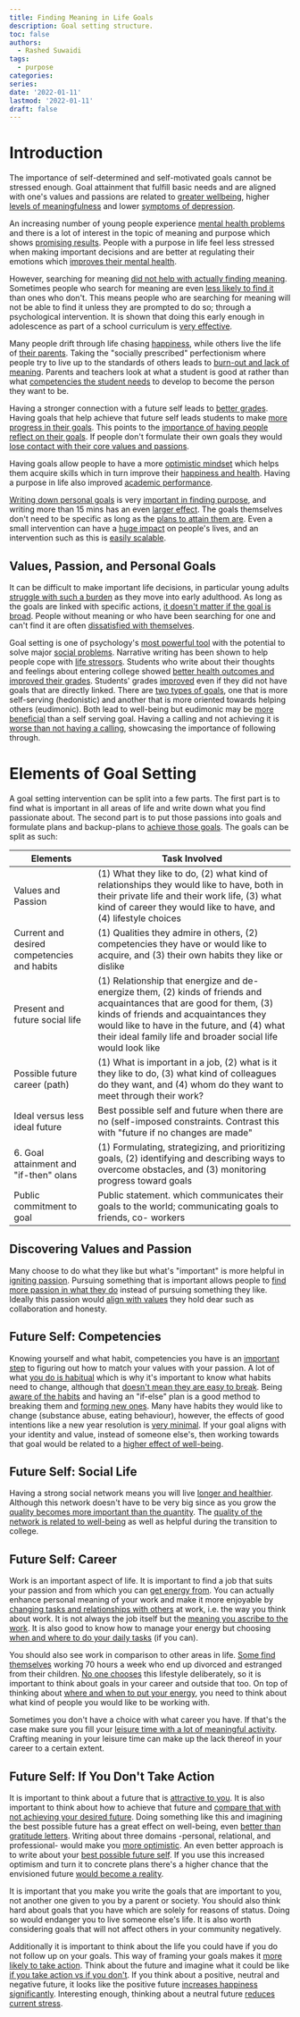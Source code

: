 ```yaml
---
title: Finding Meaning in Life Goals
description: Goal setting structure.
toc: false
authors:
  - Rashed Suwaidi
tags:
  - purpose
categories:
series:
date: '2022-01-11'
lastmod: '2022-01-11'
draft: false
---
```


**Introduction**
================

The importance of self-determined and self-motivated goals cannot be stressed enough. Goal attainment that fulfill basic needs and are aligned with one's values and passions are related to [greater wellbeing](https://books.google.ae/books?hl=en&lr=&id=DcAe2b7L-RgC&oi=fnd&pg=PA65&ots=dsyK5JW6Xi&sig=2YfZWnnxNi3CCFDXuZhkB3-utVg&redir_esc=y#v=onepage&q&f=false), higher [levels of meaningfulness](https://www.tandfonline.com/doi/abs/10.1080/15298868.2017.1375003?journalCode=psai20) and lower [symptoms of depression](https://journals.sagepub.com/doi/10.1177/01461672982412006).

An increasing number of young people experience [mental health problems](https://doi.apa.org/doiLanding?doi=10.1037%2Fhea0000773) and there is a lot of interest in the topic of meaning and purpose which shows [promising results](https://www.sciencedirect.com/science/article/abs/pii/S0092656607000396?via%3Dihub). People with a purpose in life feel less stressed when making important decisions and are better at regulating their emotions which [improves their mental health](https://doi.apa.org/doiLanding?doi=10.1037%2Fhea0000729).

However, searching for meaning [did not help with actually finding meaning](https://onlinelibrary.wiley.com/doi/10.1111/j.1467-6494.2007.00484.x). Sometimes people who search for meaning are even [less likely to find it](https://onlinelibrary.wiley.com/doi/10.1111/j.1467-6494.2007.00484.x) than ones who don't. This means people who are searching for meaning will not be able to find it unless they are prompted to do so; through a psychological intervention. It is shown that doing this early enough in adolescence as part of a school curriculum is [very effective](https://onlinelibrary.wiley.com/doi/10.1002/yd.430).

Many people drift through life chasing [happiness](https://doi.org/10.1080/17439760.2014.943801), while others live the life of [their parents](https://psycnet.apa.org/record/1954-04881-001). Taking the "socially prescribed" perfectionism where people try to live up to the standards of others leads to [burn-out and lack of meaning](https://www.sciencedirect.com/science/article/abs/pii/S0191886917300442?via%3Dihub). Parents and teachers look at what a student is good at rather than what [competencies the student needs](https://www.tandfonline.com/doi/full/10.1080/15298868.2017.1375003) to develop to become the person they want to be.

Having a stronger connection with a future self leads to [better grades](https://www.tandfonline.com/doi/full/10.1080/15298868.2017.1375003). Having goals that help achieve that future self leads students to make [more progress in their goals](https://journals.sagepub.com/doi/10.1177/01461672982412006). This points to the [importance of having people reflect on their goals](https://journals.aom.org/doi/10.5465/AMBPP.2018.16790symposium). If people don't formulate their own goals they would [lose contact with their core values and passions](https://www.tandfonline.com/doi/full/10.1080/15298868.2017.1322530).

Having goals allow people to have a more [optimistic mindset](https://doi.apa.org/doiLanding?doi=10.1037%2F0003-066X.56.3.218) which helps them acquire skills which in turn improve their [happiness and health](https://www.sciencedirect.com/science/article/pii/S0272735810000425?via%3Dihub). Having a purpose in life also improved [academic performance](https://www.researchgate.net/profile/Dominique-Morisano/publication/256374704_Morisano_D_2013_Goal_setting_in_the_academic_arena_In_E_A_Locke_G_Latham_Eds_New_Developments_in_Goal_Setting_and_Task_Performance_pp_495-506_NY_Routledge/links/59dd2b7d458515f6efef2900/Morisano-D-2013-Goal-setting-in-the-academic-arena-In-E-A-Locke-G-Latham-Eds-New-Developments-in-Goal-Setting-and-Task-Performance-pp-495-506-NY-Routledge.pdf).

[Writing down personal goals](https://journals.sagepub.com/doi/10.1177/0146167201277003) is very [important in finding purpose](https://journals.aom.org/doi/10.5465/amd.2018.0187), and writing more than 15 mins has an even [larger effect](https://doi.apa.org/doiLanding?doi=10.1037%2F0033-2909.132.6.823). The goals themselves don't need to be specific as long as the [plans to attain them are](https://journals.aom.org/doi/10.5465/AMBPP.2018.16790symposium). Even a small intervention can have a [huge impact](https://journals.sagepub.com/doi/10.1177/0963721413512856) on people's lives, and an intervention such as this is [easily scalable](https://www.nature.com/articles/palcomms201514#supplementary-information).

Values, Passion, and Personal Goals
-----------------------------------

It can be difficult to make important life decisions, in particular young adults [struggle with such a burden](https://books.google.com/books?hl=en&lr=&id=SXNgDwAAQBAJ&oi=fnd&pg=PT9&ots=8ZLdkbG-Ml&sig=vUlFoMCaMWsfr26uThk8ps_vdCw) as they move into early adulthood. As long as the goals are linked with specific actions, [it doesn't matter if the goal is broad](https://doi.apa.org/doiLanding?doi=10.1037%2F0003-066X.57.9.705). People without meaning or who have been searching for one and can't find it are often [dissatisfied with themselves](https://www.tandfonline.com/doi/abs/10.1080/17439760802303127).

Goal setting is one of psychology's [most powerful tool](https://books.google.com/books?hl=en&lr=&id=HBPUrZ9ov1kC&oi=fnd&pg=PT5&ots=Zni0rT0Sxp&sig=1Hlbv13_g1nDXKM-iifEUW8qpKQ) with the potential to solve major [social problems](https://scholar.google.com/scholar_lookup?author=T.+D.+Wilson&publication_year=2011&journal=Redirect:+The+surprising+new+science+of+psychological+change&). Narrative writing has been shown to help people cope with [life stressors](https://doi.apa.org/doiLanding?doi=10.1037%2F0022-3514.58.3.528). Students who write about their thoughts and feelings about entering college showed [better health outcomes and improved their grades](https://doi.apa.org/doiLanding?doi=10.1037%2F0022-3514.58.3.528). Students' grades [improved](https://journals.aom.org/doi/10.5465/amd.2018.0187) even if they did not have goals that are directly linked. There are [two types of goals](https://www.annualreviews.org/doi/10.1146/annurev.psych.52.1.141), one that is more self-serving (hedonistic) and another that is more oriented towards helping others (eudimonic). Both lead to well-being but eudimonic may be [more beneficial](https://doi.apa.org/doiLanding?doi=10.1037%2Femo0000178) than a self serving goal. Having a calling and not achieving it is [worse than not having a calling](https://doi.org/10.1287/orsc.1090.0497), showcasing the importance of following through.

**Elements of Goal Setting**
============================

A goal setting intervention can be split into a few parts. The first part is to find what is important in all areas of life and write down what you find passionate about. The second part is to put those passions into goals and formulate plans and backup-plans to [achieve those goals](http://www.palgrave-journals.com/articles/palcomms201514#supplementary-information). The goals can be split as such:

| Elements                                    | Task Involved                                                                                                                                                                                                                                                                   |
|---------------------------------------------|---------------------------------------------------------------------------------------------------------------------------------------------------------------------------------------------------------------------------------------------------------------------------------|
| Values and Passion                          | (1) What they like to do, (2) what kind of relationships they would like to have, both in their private life and their work life, (3) what kind of career they would like to have, and (4) lifestyle choices                                                                    |
| Current and desired competencies and habits | (1) Qualities they admire in others, (2) competencies they have or would like to acquire, and (3) their own habits they like or dislike                                                                                                                                         |
| Present and future social life              | (1) Relationship that energize and de- energize them, (2) kinds of friends and acquaintances that are good for them, (3) kinds of friends and acquaintances they would like to have in the future, and (4) what their ideal family life and broader social life would look like |
| Possible future career (path)               | (1) What is important in a job, (2) what is it they like to do, (3) what kind of colleagues do they want, and (4) whom do they want to meet through their work?                                                                                                                 |
| Ideal versus less ideal future              | Best possible self and future when there are no (self-imposed constraints. Contrast this with "future if no changes are made"                                                                                                                                                   |
| 6. Goal attainment and "if-then" olans      | (1) Formulating, strategizing, and prioritizing goals, (2) identifying and describing ways to overcome obstacles, and (3) monitoring progress toward goals                                                                                                                      |
| Public commitment to goal                   | Public statement. which communicates their goals to the world; communicating goals to friends, co- workers                                                                                                                                                                      |

Discovering Values and Passion
------------------------------

Many choose to do what they like but what's "important" is more helpful in [igniting passion](https://doi.apa.org/doiLanding?doi=10.1037%2F0022-3514.80.1.152). Pursuing something that is important allows people to [find more passion in what they do](https://psyarxiv.com/qj6y9/) instead of pursuing something they like. Ideally this passion would [align with values](https://books.google.com/books?hl=en&lr=&id=DcAe2b7L-RgC&oi=fnd&pg=PA65&ots=dsyK5K06Wj&sig=peMpOKkUgOG6_lYv2n6-ihzkFBU) they hold dear such as collaboration and honesty.

Future Self: Competencies
-------------------------

Knowing yourself and what habit, competencies you have is an [important step](https://journals.sagepub.com/doi/10.1177/1046496414553473) to figuring out how to match your values with your passion. A lot of what [you do is habitual](https://doi.org/10.1038/scientificamerican0614-38) which is why it's important to know what habits need to change, although that [doesn't mean they are easy to break](http://scholar.google.com/scholar_lookup?author=W.+Jager&publication_year=2003&title=Breaking+bad+habits:+a+dynamical+perspective+on+habit+formation+and+change&journal=Human+decision+making+and+environmental+perception.+Understanding+and+assisting+human+decision+making+in+real-life+settings.+Liber+Amicorum+for+Charles+Vlek&). Being [aware of the habits](https://doi.org/10.1007/s10869-011-9217-6) and having an "if-else" plan is a good method to breaking them and [forming new ones](https://doi.org/10.1016/j.jesp.2005.11.006). Many have habits they would like to change (substance abuse, eating behaviour), however, the effects of good intentions like a new year resolution is [very minimal](https://doi.org/10.2466/pr0.1972.30.1.123). If your goal aligns with your identity and value, instead of someone else's, then working towards that goal would be related to a [higher effect of well-being](https://doi.org/10.1037/0022-3514.80.1.152).

Future Self: Social Life
------------------------

Having a strong social network means you will live [longer and healthier](http://scholar.google.com/scholar_lookup?author=M.+Demir&author=H.+Orthel-Clark&author=M.+%C3%96zdemir&author=S.+%C3%96zdemir&publication_year=2015&title=Friendship+and+happiness+among+young+adults&journal=Friendship+and+happiness&pages=117-135). Although this network doesn't have to be very big since as you grow the [quality becomes more important than the quantity](https://doi.org/10.1037/pag0000014). The [quality of the network is related to well-being](https://doi.org/10.1007/s00127-018-1597-8) as well as helpful during the transition to college.

Future Self: Career
-------------------

Work is an important aspect of life. It is important to find a job that suits your passion and from which you can [get energy from](https://doi.org/10.1016/j.paid.2016.03.002). You can actually enhance personal meaning of your work and make it more enjoyable by [changing tasks and relationships with others](https://journals.aom.org/doi/10.5465/amr.2001.4378011) at work, i.e. the way you think about work. It is not always the job itself but the [meaning you ascribe to the work](https://journals.sagepub.com/doi/10.1177/0018726719848809). It is also good to know how to manage your energy but choosing [when and where to do your daily tasks](https://doi.org/10.3389/fpsyg.2019.00505) (if you can).

You should also see work in comparison to other areas in life. [Some find themselves](http://scholar.google.com/scholar_lookup?author=C.+M.+Christensen&publication_year=2010&title=How+will+you+measure+your+life&journal=Harv.+Bus.+Rev.&volume=88&pages=46-51) working 70 hours a week who end up divorced and estranged from their children. [No one chooses](http://scholar.google.com/scholar_lookup?author=C.+M.+Christensen&publication_year=2010&title=How+will+you+measure+your+life&journal=Harv.+Bus.+Rev.&volume=88&pages=46-51) this lifestyle deliberately, so it is important to think about goals in your career and outside that too. On top of thinking about [where and when to put your energy](http://scholar.google.com/scholar_lookup?author=C.+M.+Christensen&publication_year=2017&journal=How+will+you+measure+your+life?+(Harvard+business+review+classics)&), you need to think about what kind of people you would like to be working with.

Sometimes you don't have a choice with what career you have. If that's the case make sure you fill your [leisure time with a lot of meaningful activity](https://doi.org/10.1287/orsc.1090.0497). Crafting meaning in your leisure time can make up the lack thereof in your career to a certain extent.

Future Self: If You Don't Take Action
-------------------------------------

It is important to think about a future that is [attractive to you](http://scholar.google.com/scholar_lookup?author=G.+Oettingen&author=A.+T.+Sevincer&author=P.+M.+Gollwitzer&publication_year=2018&journal=The+psychology+of+thinking+about+the+future&). It is also important to think about how to achieve that future and [compare that with not achieving your desired future](http://scholar.google.com/scholar_lookup?author=G.+Oettingen&author=P.+M.+Gollwitzer&publication_year=2010&title=Strategies+of+setting+and+implementing+goals:+mental+contrasting+and+implementation+intentions&journal=Social+psychological+foundations+of+clinical+psychology&pages=114-135). Doing something like this and imagining the best possible future has a great effect on well-being, even [better than gratitude letters](https://doi.org/10.1080/17439760500510676). Writing about three domains -personal, relational, and professional- would make you [more optimistic](https://doi.org/10.1080/17439760.2016.1221122). An even better approach is to write about your [best possible future self](https://www.sciencedirect.com/science/article/abs/pii/S0005791611000358?via%3Dihub). If you use this increased optimism and turn it to concrete plans there's a higher chance that the envisioned future [would become a reality](http://www.palgrave-journals.com/articles/palcomms201514#supplementary-information).

It is important that you make you write the goals that are important to you, not another one given to you by a parent or society. You should also think hard about goals that you have which are solely for reasons of status. Doing so would endanger you to live someone else's life. It is also worth considering goals that will not affect others in your community negatively. 

Additionally it is important to think about the life you could have if you do not follow up on your goals. This way of framing your goals makes it [more likely to take action](https://doi.org/10.1126/science.7455683). Think about the future and imagine what it could be like [if you take action vs if you don't](http://scholar.google.com/scholar_lookup?author=G.+Oettingen&author=P.+M.+Gollwitzer&publication_year=2010&title=Strategies+of+setting+and+implementing+goals:+mental+contrasting+and+implementation+intentions&journal=Social+psychological+foundations+of+clinical+psychology&pages=114-135). If you think about a positive, neutral and negative future, it looks like the positive future [increases happiness significantly](https://doi.org/10.1080/17439760902992365). Interesting enough, thinking about a neutral future [reduces current stress](https://doi.org/10.1080/17439760902992365).